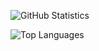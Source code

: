 ![GitHub Statistics](https://github-readme-stats.vercel.app/api?username=Amir-Gaifullin&count_private=false&show_icons=true&include_all_commits=true)

![Top Languages](https://github-readme-stats.vercel.app/api/top-langs/?username=Amir-Gaifullin&count_private=true&show_icons=true&layout=compact)

<!--
**Amir-Gaifullin/Amir-Gaifullin** is a ✨ _special_ ✨ repository because its `README.md` (this file) appears on your GitHub profile.

Here are some ideas to get you started:

- 🔭 I’m currently working on ...
- 🌱 I’m currently learning ...
- 👯 I’m looking to collaborate on ...
- 🤔 I’m looking for help with ...
- 💬 Ask me about ...
- 📫 How to reach me: ...
- 😄 Pronouns: ...
- ⚡ Fun fact: ...
-->
